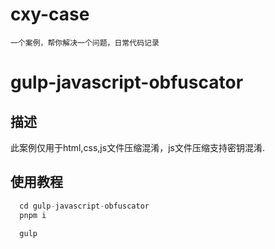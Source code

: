# cxy-case
```一个案例，帮你解决一个问题，日常代码记录```

# gulp-javascript-obfuscator

## 描述
此案例仅用于html,css,js文件压缩混淆，js文件压缩支持密钥混淆.

## 使用教程

```js
  cd gulp-javascript-obfuscator
  pnpm i

  gulp
```